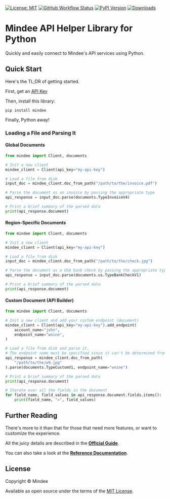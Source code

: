 [![License: MIT](https://img.shields.io/github/license/mindee/mindee-api-python)](https://opensource.org/licenses/MIT)
[![GitHub Workflow Status](https://img.shields.io/github/actions/workflow/status/mindee/mindee-api-python/test.yml)](https://github.com/mindee/mindee-api-python)
[![PyPI Version](https://img.shields.io/pypi/v/mindee)](https://pypi.org/project/mindee/)
[![Downloads](https://img.shields.io/pypi/dm/mindee)](https://pypi.org/project/mindee/)

# Mindee API Helper Library for Python
Quickly and easily connect to Mindee's API services using Python.

## Quick Start
Here's the TL;DR of getting started.

First, get an [API Key](https://developers.mindee.com/docs/create-api-key)

Then, install this library:
```shell
pip install mindee
```

Finally, Python away!

### Loading a File and Parsing It

#### Global Documents
```python
from mindee import Client, documents

# Init a new client
mindee_client = Client(api_key="my-api-key")

# Load a file from disk
input_doc = mindee_client.doc_from_path("/path/to/the/invoice.pdf")

# Parse the document as an invoice by passing the appropriate type
api_response = input_doc.parse(documents.TypeInvoiceV4)

# Print a brief summary of the parsed data
print(api_response.document)
```

#### Region-Specific Documents
```python
from mindee import Client, documents

# Init a new client
mindee_client = Client(api_key="my-api-key")

# Load a file from disk
input_doc = mindee_client.doc_from_path("/path/to/the/check.jpg")

# Parse the document as a USA bank check by passing the appropriate type
api_response = input_doc.parse(documents.us.TypeBankCheckV1)

# Print a brief summary of the parsed data
print(api_response.document)
```

#### Custom Document (API Builder)

```python
from mindee import Client, documents

# Init a new client and add your custom endpoint (document)
mindee_client = Client(api_key="my-api-key").add_endpoint(
    account_name="john",
    endpoint_name="wnine",
)

# Load a file from disk and parse it.
# The endpoint name must be specified since it can't be determined from the class.
api_response = mindee_client.doc_from_path(
    "/path/to/the/w9.jpg"
).parse(documents.TypeCustomV1, endpoint_name="wnine")

# Print a brief summary of the parsed data
print(api_response.document)

# Iterate over all the fields in the document
for field_name, field_values in api_response.document.fields.items():
    print(field_name, "=", field_values)
```

## Further Reading
There's more to it than that for those that need more features, or want to
customize the experience.

All the juicy details are described in the
**[Official Guide](https://developers.mindee.com/docs/python-sdk)**.

You can also take a look at the
**[Reference Documentation](https://mindee.github.io/mindee-api-python/)**.

## License
Copyright © Mindee

Available as open source under the terms of the [MIT License](https://opensource.org/licenses/MIT).
